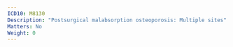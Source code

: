 ```yaml
---
ICD10: M8130
Description: "Postsurgical malabsorption osteoporosis: Multiple sites"
Matters: No
Weight: 0
---
```


